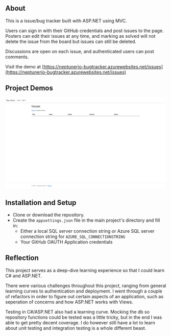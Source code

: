 ## About

This is a issue/bug tracker built with ASP.NET using MVC.

Users can sign in with their GitHub credentials and post issues to the page.
Posters can edit their issues at any time, and marking as solved will not delete the issue from the board but issues can still be deleted.

Discussions are open on each issue, and authenticated users can post comments.

Visit the demo at [https://neptunerjo-bugtracker.azurewebsites.net/issues](https://neptunerjo-bugtracker.azurewebsites.net/issues)

## Project Demos

![Demo](./demo.gif)

## Installation and Setup

- Clone or download the repository.
- Create the `appsettings.json` file in the main project's directory and fill in:
	- Either a local SQL server connection string or Azure SQL server connection string for `AZURE_SQL_CONNECTIONSTRING`
	- Your GitHub OAUTH Application credentials

## Reflection

This project serves as a deep-dive learning experience so that I could learn C# and ASP.NET.

There were various challenges throughout this project, ranging from general learning curves to authentication and deployment.
I went through a couple of refactors in order to figure out certain aspects of an application, such as seperation of concerns and 
how ASP.NET works with Views.

Testing in C#/ASP.NET also had a learning curve. Mocking the db so repository functions could be tested was a little tricky,
but in the end I was able to get pretty decent coverage. I do however still have a lot to learn about unit testing and integration testing is a whole different beast.

